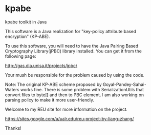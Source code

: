 kpabe
=====

kpabe toolkit in Java

This software is a Java realization for "key-policy attribute based
encryption" (KP-ABE).

To use this software, you will need to have the Java Pairing Based Cryptography
Library(jPBC) library installed. You can get it from the following page:

   http://gas.dia.unisa.it/projects/jpbc/

Your mush be responsible for the problem caused by using the code.

Note: The original KP-ABE scheme proposed by Goyal-Pandey-Sahai-Waters works fine. 
There is some problem with SerializationUtils that convert files to byte[] and then to PBC element.
I am also working on parsing policy to make it more user-friendly.

Welcome to my REU site for more information on the project.

  https://sites.google.com/a/ualr.edu/reu-project-by-liang-zhang/

Thanks!
